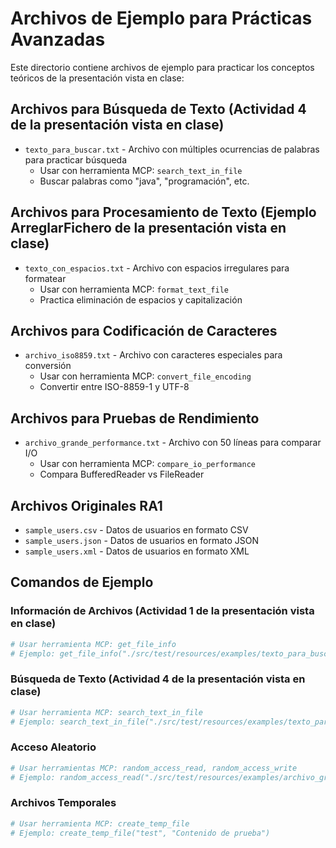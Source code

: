 # Archivos de Ejemplo para Prácticas Avanzadas

Este directorio contiene archivos de ejemplo para practicar los conceptos teóricos de la presentación vista en clase:

## Archivos para Búsqueda de Texto (Actividad 4 de la presentación vista en clase)
- `texto_para_buscar.txt` - Archivo con múltiples ocurrencias de palabras para practicar búsqueda
  - Usar con herramienta MCP: `search_text_in_file`
  - Buscar palabras como "java", "programación", etc.

## Archivos para Procesamiento de Texto (Ejemplo ArreglarFichero de la presentación vista en clase)
- `texto_con_espacios.txt` - Archivo con espacios irregulares para formatear
  - Usar con herramienta MCP: `format_text_file`
  - Practica eliminación de espacios y capitalización

## Archivos para Codificación de Caracteres
- `archivo_iso8859.txt` - Archivo con caracteres especiales para conversión
  - Usar con herramienta MCP: `convert_file_encoding`
  - Convertir entre ISO-8859-1 y UTF-8

## Archivos para Pruebas de Rendimiento
- `archivo_grande_performance.txt` - Archivo con 50 líneas para comparar I/O
  - Usar con herramienta MCP: `compare_io_performance`
  - Compara BufferedReader vs FileReader

## Archivos Originales RA1
- `sample_users.csv` - Datos de usuarios en formato CSV
- `sample_users.json` - Datos de usuarios en formato JSON  
- `sample_users.xml` - Datos de usuarios en formato XML

## Comandos de Ejemplo

### Información de Archivos (Actividad 1 de la presentación vista en clase)
```bash
# Usar herramienta MCP: get_file_info
# Ejemplo: get_file_info("./src/test/resources/examples/texto_para_buscar.txt")
```

### Búsqueda de Texto (Actividad 4 de la presentación vista en clase)
```bash
# Usar herramienta MCP: search_text_in_file  
# Ejemplo: search_text_in_file("./src/test/resources/examples/texto_para_buscar.txt", "java")
```

### Acceso Aleatorio
```bash
# Usar herramientas MCP: random_access_read, random_access_write
# Ejemplo: random_access_read("./src/test/resources/examples/archivo_grande_performance.txt", 100, 50)
```

### Archivos Temporales
```bash
# Usar herramienta MCP: create_temp_file
# Ejemplo: create_temp_file("test", "Contenido de prueba")
```